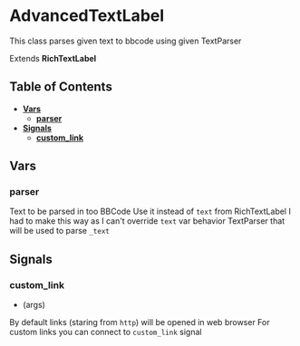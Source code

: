 # AdvancedTextLabel
This class parses given text to bbcode using given TextParser

Extends **RichTextLabel**

## Table of Contents

- [**Vars**](#vars)
	- [**parser**](#parser)
- [**Signals**](#signals)
	- [**custom_link**](#custom_link)

## Vars

### parser

Text to be parsed in too BBCode
Use it instead of `text` from RichTextLabel
I had to make this way as I can't override `text` var behavior
TextParser that will be used to parse `_text`

## Signals

### custom_link
 - (args)

By default links (staring from `http`) will be opened in web browser
For custom links you can connect to `custom_link` signal
